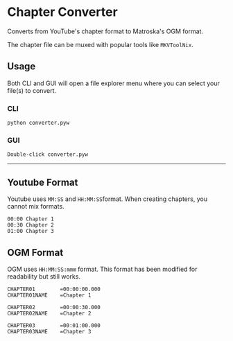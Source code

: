 # Chapter Converter
Converts from YouTube's chapter format to Matroska's OGM format.

The chapter file can be muxed with popular tools like `MKVToolNix`.

## Usage
Both CLI and GUI will open a file explorer menu where you can select your file(s) to convert.

### CLI
```
python converter.pyw
```

### GUI
```
Double-click converter.pyw
```

-----------------------------------------------------------------------

## Youtube Format
Youtube uses `MM:SS` and `HH:MM:SS`format. When creating chapters, you cannot mix formats.
```
00:00 Chapter 1
00:30 Chapter 2
01:00 Chapter 3
```

## OGM Format
OGM uses `HH:MM:SS:mmm` format. This format has been modified for readability but still works.
```
CHAPTER01        =00:00:00.000
CHAPTER01NAME    =Chapter 1

CHAPTER02        =00:00:30.000
CHAPTER02NAME    =Chapter 2

CHAPTER03        =00:01:00.000
CHAPTER03NAME    =Chapter 3
```
